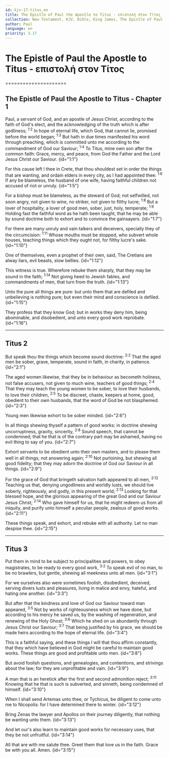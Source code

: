 ```yaml
---
id: kjv-17-titus_en
title: The Epistle of Paul the Apostle to Titus - επιστολή στον Τίτος
collection: New Testament, KJV, Bible, King James, The Epistle of Paul the Apostle to Titus 
author: Paul
language: en
priority: 3.17
---
```


# The Epistle of Paul the Apostle to Titus - επιστολή στον Τίτος

=====================

## The Epistle of Paul the Apostle to Titus - Chapter 1

Paul, a servant of God, and an apostle of Jesus Christ, according to the faith of God's elect, and the acknowledging of the truth which is after godliness; <sup>1:2</sup> In hope of eternal life, which God, that cannot lie, promised before the world began; <sup>1:3</sup> But hath in due times manifested his word through preaching, which is committed unto me according to the commandment of God our Saviour; <sup>1:4</sup> To Titus, mine own son after the common faith: Grace, mercy, and peace, from God the Father and the Lord Jesus Christ our Saviour.  {id="1:1"}

For this cause left I thee in Crete, that thou shouldest set in order the things that are wanting, and ordain elders in every city, as I had appointed thee: <sup>1:6</sup> If any be blameless, the husband of one wife, having faithful children not accused of riot or unruly.  {id="1:5"}

For a bishop must be blameless, as the steward of God; not selfwilled, not soon angry, not given to wine, no striker, not given to filthy lucre; <sup>1:8</sup> But a lover of hospitality, a lover of good men, sober, just, holy, temperate; <sup>1:9</sup> Holding fast the faithful word as he hath been taught, that he may be able by sound doctrine both to exhort and to convince the gainsayers.  {id="1:7"}

For there are many unruly and vain talkers and deceivers, specially they of the circumcision: <sup>1:11</sup> Whose mouths must be stopped, who subvert whole houses, teaching things which they ought not, for filthy lucre's sake.  {id="1:10"}

One of themselves, even a prophet of their own, said, The Cretians are alway liars, evil beasts, slow bellies.  {id="1:12"}

This witness is true. Wherefore rebuke them sharply, that they may be sound in the faith; <sup>1:14</sup> Not giving heed to Jewish fables, and commandments of men, that turn from the truth.  {id="1:13"}

Unto the pure all things are pure: but unto them that are defiled and unbelieving is nothing pure; but even their mind and conscience is defiled.  {id="1:15"}

They profess that they know God; but in works they deny him, being abominable, and disobedient, and unto every good work reprobate.  {id="1:16"}

---

## Titus 2

But speak thou the things which become sound doctrine: <sup>2:2</sup> That the aged men be sober, grave, temperate, sound in faith, in charity, in patience.  {id="2:1"}

The aged women likewise, that they be in behaviour as becometh holiness, not false accusers, not given to much wine, teachers of good things; <sup>2:4</sup> That they may teach the young women to be sober, to love their husbands, to love their children, <sup>2:5</sup> To be discreet, chaste, keepers at home, good, obedient to their own husbands, that the word of God be not blasphemed.  {id="2:3"}

Young men likewise exhort to be sober minded.  {id="2:6"}

In all things shewing thyself a pattern of good works: in doctrine shewing uncorruptness, gravity, sincerity, <sup>2:8</sup> Sound speech, that cannot be condemned; that he that is of the contrary part may be ashamed, having no evil thing to say of you.  {id="2:7"}

Exhort servants to be obedient unto their own masters, and to please them well in all things; not answering again; <sup>2:10</sup> Not purloining, but shewing all good fidelity; that they may adorn the doctrine of God our Saviour in all things.  {id="2:9"}

For the grace of God that bringeth salvation hath appeared to all men, <sup>2:12</sup> Teaching us that, denying ungodliness and worldly lusts, we should live soberly, righteously, and godly, in this present world; <sup>2:13</sup> Looking for that blessed hope, and the glorious appearing of the great God and our Saviour Jesus Christ; <sup>2:14</sup> Who gave himself for us, that he might redeem us from all iniquity, and purify unto himself a peculiar people, zealous of good works.  {id="2:11"}

These things speak, and exhort, and rebuke with all authority. Let no man despise thee.  {id="2:15"}

---

## Titus 3

Put them in mind to be subject to principalities and powers, to obey magistrates, to be ready to every good work, <sup>3:2</sup> To speak evil of no man, to be no brawlers, but gentle, shewing all meekness unto all men.  {id="3:1"}

For we ourselves also were sometimes foolish, disobedient, deceived, serving divers lusts and pleasures, living in malice and envy, hateful, and hating one another.  {id="3:3"}

But after that the kindness and love of God our Saviour toward man appeared, <sup>3:5</sup> Not by works of righteousness which we have done, but according to his mercy he saved us, by the washing of regeneration, and renewing of the Holy Ghost; <sup>3:6</sup> Which he shed on us abundantly through Jesus Christ our Saviour; <sup>3:7</sup> That being justified by his grace, we should be made heirs according to the hope of eternal life.  {id="3:4"}

This is a faithful saying, and these things I will that thou affirm constantly, that they which have believed in God might be careful to maintain good works. These things are good and profitable unto men.  {id="3:8"}

But avoid foolish questions, and genealogies, and contentions, and strivings about the law; for they are unprofitable and vain.  {id="3:9"}

A man that is an heretick after the first and second admonition reject; <sup>3:11</sup> Knowing that he that is such is subverted, and sinneth, being condemned of himself.  {id="3:10"}

When I shall send Artemas unto thee, or Tychicus, be diligent to come unto me to Nicopolis: for I have determined there to winter.  {id="3:12"}

Bring Zenas the lawyer and Apollos on their journey diligently, that nothing be wanting unto them.  {id="3:13"}

And let our's also learn to maintain good works for necessary uses, that they be not unfruitful.  {id="3:14"}

All that are with me salute thee. Greet them that love us in the faith. Grace be with you all. Amen.  {id="3:15"}

